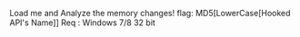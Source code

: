 Load me and Analyze the memory changes! 
flag: MD5[LowerCase[Hooked API's Name]] 
Req : Windows 7/8 32 bit
